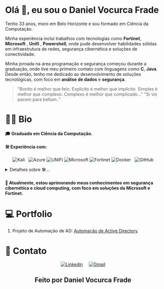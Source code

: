 # Olá 👋, eu sou o Daniel Vocurca Frade

Tenho 33 anos, moro em Belo Horizonte e sou formado em Ciência da Computação. 

Minha experiência inclui trabalhos com tecnologias como **Fortinet**, **Microsoft** , **Unifi** , **Powershell**, onde pude desenvolver habilidades sólidas em infraestrutura de redes, segurança cibernética e soluções de conectividade.

Minha jornada na area programação e segurança começou durante a graduação, onde tive meu primeiro contato com linguagens como **C**, **Java**. Desde então, tenho me dedicado ao desenvolvimento de soluções tecnológicas, com foco em **análise de dados** e **segurança**.

> "Bonito é melhor que feio. Explícito é melhor que implícito. Simples é melhor que complexo. Complexo é melhor que complicado..."
> "Si vis pacem para bellum.."

# :man_beard: Bio

#### 🎓 Graduado em Ciência da Computação.

#### 🛠 Experiência com:

<div align="center">

![Kali](https://img.shields.io/badge/Kali%20Linux-557C94?style=flat&logo=kalilinux&logoColor=white) &nbsp;
![Azure](https://img.shields.io/badge/Microsoft_Azure-0089D6?style=flat&logo=microsoftazure&logoColor=white)
![UNIFI](https://img.shields.io/badge/UNIFI-%230075FF.svg?style=flat&logo=unifi&logoColor=white)
![Microsoft](https://img.shields.io/badge/Microsoft-0078D4?style=flat&logo=microsoft&logoColor=white)
![Fortinet](https://img.shields.io/badge/Fortinet-%23EE3124.svg?style=flat&logo=fortinet&logoColor=white)
![Docker](https://img.shields.io/badge/Docker-2CA5E0?style=flat&logo=docker&logoColor=white) &nbsp;
![GitHub](https://img.shields.io/badge/github-%23121011.svg?style=flat&logo=github&logoColor=white)


</div>

<details>
<summary> Detalhes sobre 🛠... </summary>

Stack:

- Sistema Operacional -> Kali | Windows
- Linguagens -> Java | C
- Nuvem ->  Microsoft Azure
- BI ->  Microsoft Power BI
- Segurança -> Fortinet | Bitdefender
- Containers -> Docker
- Controle de Versões -> Git
- Agile -> Scrum

</details>

#### 🌱 Atualmente, estou aprimorando meus conhecimentos em **segurança cibernética** e **cloud computing**, com foco em soluções da **Microsoft** e **Fortinet**.

# 💻 Portfolio

1. Projeto de Automação de AD: [Automação de Active Directory](https://github.com/danielfrade/ad/).


# :iphone: Contato

<div align="center">

[![Linkedin](https://img.shields.io/badge/LinkedIn-0077B5?style=flat&logo=linkedin&logoColor=white)](https://www.linkedin.com/in/vocurca "Daniel Vocurca Frade")
$~~~$ [![Gmail](https://img.shields.io/badge/Gmail-D14836?style=flat&logo=gmail&logoColor=white)](mailto:danielfrade@gmail.com "danielfrade@gmail.com")

</div>



## <p align="center">Feito por Daniel Vocurca Frade</p>






